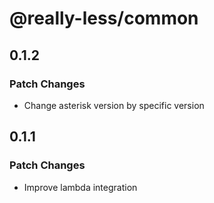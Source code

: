 # @really-less/common

## 0.1.2

### Patch Changes

- Change asterisk version by specific version

## 0.1.1

### Patch Changes

- Improve lambda integration

